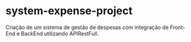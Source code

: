 # system-expense-project
Criação de um sistema de gestão de despesas com integração de Front-End e BackEnd utilizando APIRestFull.
